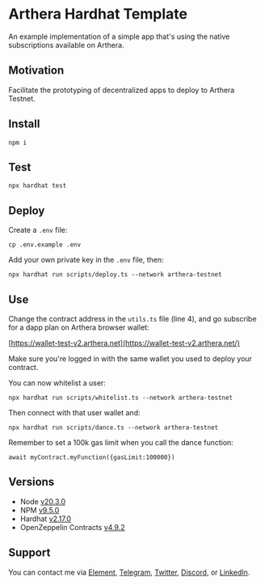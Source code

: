 # Arthera Hardhat Template

An example implementation of a simple app that's using the native subscriptions available on Arthera. 

## Motivation

Facilitate the prototyping of decentralized apps to deploy to Arthera Testnet.

## Install

```
npm i
```

## Test

```
npx hardhat test
```

## Deploy

Create a `.env` file:

```
cp .env.example .env
```

Add your own private key in the `.env` file, then: 

```
npx hardhat run scripts/deploy.ts --network arthera-testnet
```

## Use

Change the contract address in the `utils.ts` file (line 4), and go subscribe for a dapp plan on Arthera browser wallet: 

[https://wallet-test-v2.arthera.net](https://wallet-test-v2.arthera.net/)

Make sure you're logged in with the same wallet you used to deploy your contract.

You can now whitelist a user:

```
npx hardhat run scripts/whitelist.ts --network arthera-testnet
```

Then connect with that user wallet and:

```
npx hardhat run scripts/dance.ts --network arthera-testnet
```

Remember to set a 100k gas limit when you call the dance function: 

```
await myContract.myFunction({gasLimit:100000})
```

## Versions

- Node [v20.3.0](https://nodejs.org/uk/blog/release/v20.3.0/)
- NPM [v9.5.0](https://github.com/npm/cli/releases/tag/v9.5.0)
- Hardhat [v2.17.0](https://github.com/NomicFoundation/hardhat/releases/tag/hardhat%402.17.0)
- OpenZeppelin Contracts [v4.9.2](https://github.com/OpenZeppelin/openzeppelin-contracts/releases/tag/v4.9.2)

## Support

You can contact me via [Element](https://matrix.to/#/@julienbrg:matrix.org), [Telegram](https://t.me/julienbrg), [Twitter](https://twitter.com/julienbrg), [Discord](https://discordapp.com/users/julienbrg), or [LinkedIn](https://www.linkedin.com/in/julienberanger/).